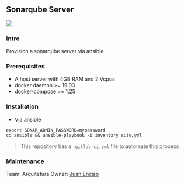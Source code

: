 ## Sonarqube Server

![](https://www.sonarqube.org/logos/index/sonarqube-logo-white.png)

### Intro

Provision a sonarqube server via ansible

### Prerequisites

* A host server with 4GB RAM and 2 Vcpus
* docker daemon >= 19.03
* docker-compose >= 1.25

### Installation

* Via ansible

```shell
export SONAR_ADMIN_PASSWORD=mypassword
cd ansible && ansible-playbook -i inventory site.yml
```
> This repository has a `.gitlab-ci.yml` file to automate this process

### Maintenance

Team: Arquitetura
Owner: [Juan Enciso](mailto:juan.enciso@unicred.com.br)
